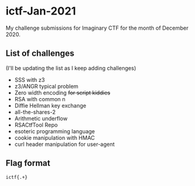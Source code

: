 # ictf-Jan-2021

My challenge submissions for Imaginary CTF for the month of December 2020.


## List of challenges

(I'll be updating the list as I keep adding challenges)

- SSS with z3
- z3/ANGR typical problem
- Zero width encoding ~~for script kiddies~~
- RSA with common n
- Diffie Hellman key exchange
- all-the-shares-2
- Arithmetic underflow
- RSACtfTool Repo
- esoteric programming language
- cookie manipulation with HMAC
- curl header manipulation for user-agent

## Flag format

`ictf{.+}`
